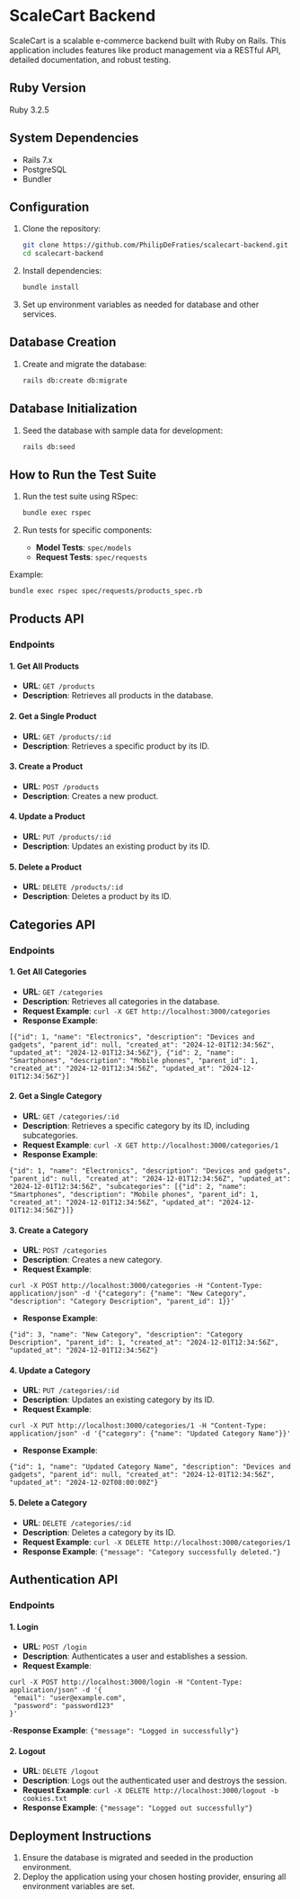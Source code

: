 # ScaleCart Backend

ScaleCart is a scalable e-commerce backend built with Ruby on Rails. This application includes features like product management via a RESTful API, detailed documentation, and robust testing.

## Ruby Version

Ruby 3.2.5

## System Dependencies

- Rails 7.x
- PostgreSQL
- Bundler

## Configuration

1. Clone the repository:

   ```bash
   git clone https://github.com/PhilipDeFraties/scalecart-backend.git
   cd scalecart-backend
   ```

2. Install dependencies:

   ```bash
   bundle install
   ```

3. Set up environment variables as needed for database and other services.

## Database Creation

1. Create and migrate the database:
   ```bash
   rails db:create db:migrate
   ```

## Database Initialization

1. Seed the database with sample data for development:
   ```bash
   rails db:seed
   ```

## How to Run the Test Suite

1. Run the test suite using RSpec:

   ```bash
   bundle exec rspec
   ```

2. Run tests for specific components:
   - **Model Tests**: `spec/models`
   - **Request Tests**: `spec/requests`

Example:

```bash
bundle exec rspec spec/requests/products_spec.rb
```

## Products API

### Endpoints

#### 1. Get All Products

- **URL**: `GET /products`
- **Description**: Retrieves all products in the database.

#### 2. Get a Single Product

- **URL**: `GET /products/:id`
- **Description**: Retrieves a specific product by its ID.

#### 3. Create a Product

- **URL**: `POST /products`
- **Description**: Creates a new product.

#### 4. Update a Product

- **URL**: `PUT /products/:id`
- **Description**: Updates an existing product by its ID.

#### 5. Delete a Product

- **URL**: `DELETE /products/:id`
- **Description**: Deletes a product by its ID.

## Categories API

### Endpoints

#### 1. Get All Categories

- **URL**: `GET /categories`
- **Description**: Retrieves all categories in the database.
- **Request Example**: `curl -X GET http://localhost:3000/categories`
- **Response Example**: 
```
[{"id": 1, "name": "Electronics", "description": "Devices and gadgets", "parent_id": null, "created_at": "2024-12-01T12:34:56Z", "updated_at": "2024-12-01T12:34:56Z"}, {"id": 2, "name": "Smartphones", "description": "Mobile phones", "parent_id": 1, "created_at": "2024-12-01T12:34:56Z", "updated_at": "2024-12-01T12:34:56Z"}]
```

#### 2. Get a Single Category

- **URL**: `GET /categories/:id`
- **Description**: Retrieves a specific category by its ID, including subcategories.
- **Request Example**: `curl -X GET http://localhost:3000/categories/1`
- **Response Example**: 
```
{"id": 1, "name": "Electronics", "description": "Devices and gadgets", "parent_id": null, "created_at": "2024-12-01T12:34:56Z", "updated_at": "2024-12-01T12:34:56Z", "subcategories": [{"id": 2, "name": "Smartphones", "description": "Mobile phones", "parent_id": 1, "created_at": "2024-12-01T12:34:56Z", "updated_at": "2024-12-01T12:34:56Z"}]}
```

#### 3. Create a Category

- **URL**: `POST /categories`
- **Description**: Creates a new category.
- **Request Example**: 
```
curl -X POST http://localhost:3000/categories -H "Content-Type: application/json" -d '{"category": {"name": "New Category", "description": "Category Description", "parent_id": 1}}'
```
- **Response Example**: 
```
{"id": 3, "name": "New Category", "description": "Category Description", "parent_id": 1, "created_at": "2024-12-01T12:34:56Z", "updated_at": "2024-12-01T12:34:56Z"}
```

#### 4. Update a Category

- **URL**: `PUT /categories/:id`
- **Description**: Updates an existing category by its ID.
- **Request Example**: 
```
curl -X PUT http://localhost:3000/categories/1 -H "Content-Type: application/json" -d '{"category": {"name": "Updated Category Name"}}'
```
- **Response Example**: 
```
{"id": 1, "name": "Updated Category Name", "description": "Devices and gadgets", "parent_id": null, "created_at": "2024-12-01T12:34:56Z", "updated_at": "2024-12-02T08:00:00Z"}
```

#### 5. Delete a Category

- **URL**: `DELETE /categories/:id`
- **Description**: Deletes a category by its ID.
- **Request Example**: `curl -X DELETE http://localhost:3000/categories/1`
- **Response Example**: `{"message": "Category successfully deleted."}`

## Authentication API

### Endpoints

#### 1. Login

- **URL**: `POST /login`
- **Description**: Authenticates a user and establishes a session.
- **Request Example**:
```
curl -X POST http://localhost:3000/login -H "Content-Type: application/json" -d '{
 "email": "user@example.com",
 "password": "password123"
}'
```
-**Response Example**: `{"message": "Logged in successfully"}`

#### 2. Logout

- **URL**: `DELETE /logout`
- **Description**: Logs out the authenticated user and destroys the session.
- **Request Example**: `curl -X DELETE http://localhost:3000/logout -b cookies.txt`
- **Response Example**: `{"message": "Logged out successfully"}`


## Deployment Instructions

1. Ensure the database is migrated and seeded in the production environment.
2. Deploy the application using your chosen hosting provider, ensuring all environment variables are set.
